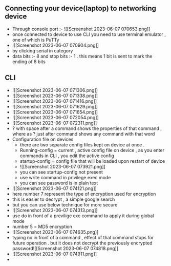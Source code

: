 ## Connecting your device(laptop) to networking device
- Through console port :- ![[Screenshot 2023-06-07 070653.png]]
- once connected to device to use CLI you need to use terminal emulator , one of which is PuTTy
- ![[Screenshot 2023-06-07 070904.png]]
- by clicking serial in category
- data bits :- 8 and stop bits :- 1 . this means 1 bit is sent to mark the ending of 8 bits

## CLI
- ![[Screenshot 2023-06-07 071306.png]]
- ![[Screenshot 2023-06-07 071338.png]]
- ![[Screenshot 2023-06-07 071416.png]]
- ![[Screenshot 2023-06-07 071629.png]]
- ![[Screenshot 2023-06-07 071654.png]]
- ![[Screenshot 2023-06-07 072054.png]]
- ![[Screenshot 2023-06-07 072311.png]]
-  ? with space after a command shows the properties of that command , where as ? just after command shows any command with that word
- Configuration file on devices
	- there are two separate config files kept on device at once . 
	- Running-config = current , active config file on device , as you enter commands in CLI , you edit the active config
	- startup-config = config file that will be loaded upon restart of device
	- ![[Screenshot 2023-06-07 073921.png]]
	- you can see startup-config not present 
	- use write command in privilege exec mode
	- you can see password is in plain text
- ![[Screenshot 2023-06-07 074121.png]]
- here number 7 represent the type of encryption used for encryption
- this is easier to decrypt , a simple google search 
- but you can use below technique for more secure
- ![[Screenshot 2023-06-07 074313.png]]
- use do in front of a previlige exc command to apply it during global mode
- number 5 = MD5 encryption
- ![[Screenshot 2023-06-07 074635.png]]
- typing no in front of a command , effect of that command stops for future operation . but it does not decrypt the previously encrypted password![[Screenshot 2023-06-07 074818.png]]
- ![[Screenshot 2023-06-07 074911.png]]
- 